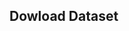 ## Dowload Dataset
<!-- 
Chỉ cần truy cập Trang web Urban8K và điền vào một biểu mẫu đơn giản để tải xuống bộ dữ liệ

Làm thế nào để lấy Bộ dữ liệu Urban8K?
Chỉ cần truy cập Trang web Urban8K và điền vào một biểu mẫu đơn giản để tải xuống bộ dữ liệu. Vì tập dữ liệu có dung lượng> 5GB ở dạng nén, nên tốt hơn hết bạn nên sao chép liên kết tải xuống và trực tiếp! Chuyển nó vào cột và chuyển sang ổ đĩa để sử dụng thêm.

Urbansounddataset.weebly.com rất chậm nên tôi đã tải xuống các tệp từ kaggle -->

